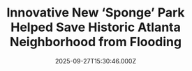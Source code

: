 ---
title: "Innovative New ‘Sponge’ Park Helped Save Historic Atlanta Neighborhood from Flooding"
date: 2025-09-27T15:30:46.000Z
category: Human Kindness
externalLink: "https://www.goodnewsnetwork.org/innovative-new-sponge-park-helped-save-historic-atlanta-neighborhood-from-flooding/"
image: ""
excerpt: "$40 million may seem like a lot of money to the average person, but it’s just a fraction of what municipalities were spending to cleanup and shore-up their cities and towns following Hurricane Helene. For Vine City, Atlanta, $40 million was the cost of a solution to flooding problems that long predate Helene. It bought […] The post Innovative New…"
---